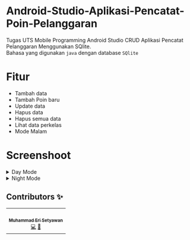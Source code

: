 # Android-Studio-Aplikasi-Pencatat-Poin-Pelanggaran
Tugas UTS Mobile Programming Android Studio CRUD Aplikasi Pencatat Pelanggaran Menggunakan SQlite.
<br>
Bahasa yang digunakan `java` dengan database `SQlite`

# Fitur
- Tambah data
- Tambah Poin baru
- Update data
- Hapus data
- Hapus semua data
- Lihat data perkelas
- Mode Malam




# Screenshoot
<details>
    <summary>Day Mode</summary>
    <br>

|  |  |  |
| :---:  | :---:  | :---:  |
| ![](Screenshots/day_landing.jpeg)            | ![](Screenshots/day_home.jpeg)               | ![](Screenshots/day_tambah_data_pelanggaran.jpeg)  
| ![](Screenshots/day_daftar_kelas.jpeg)       | ![](Screenshots/day_kelas.jpeg)              | ![](Screenshots/day_edit_data_pelanggaran.jpeg) 
| ![](Screenshots/day_hapus_data.jpeg)         | ![](Screenshots/day_hapus_semua_data.jpeg)   | ![](Screenshots/day_popup_hapus_semua_data.jpeg) 

</details>  

<details>
    <summary>Night Mode</summary>
    <br>

|  |  |  |
| :---:  | :---:  | :---:  |
| ![](Screenshots/night_landing.jpeg)          | ![](Screenshots/night_home.jpeg)             | ![](Screenshots/night_tambah_data_pelanggaran.jpeg)  
| ![](Screenshots/night_daftar_kelas.jpeg)     | ![](Screenshots/night_kelas.jpeg)            | ![](Screenshots/night_edit_data_pelanggaran.jpeg) 
| ![](Screenshots/night_hapus_data.jpeg)       | ![](Screenshots/night_hapus_semua_data.jpeg) | ![](Screenshots/night_popup_hapus_semua_data.jpeg) 

</details>  

## Contributors ✨
<table>
  <tr>
    <td align="center"><a href="https://github.com/EriSetyawan166"><img src="https://avatars.githubusercontent.com/u/72864742?v=4" width="100px;" alt=""/><br /><sub><b>Muhammad Eri Setyawan</b></sub></a><br/><a href="" title="Code">💻</a> <a href="" title="Documentation">📖</td>
  </tr>
</table>
